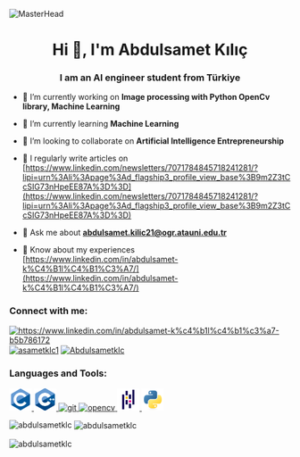![MasterHead](https://the-decoder.com/wp-content/uploads/2022/11/robot_writing_code_midjourney_dall_e_2.png)
<h1 align="center">Hi 👋, I'm Abdulsamet Kılıç</h1>
<h3 align="center">I am an AI engineer student from Türkiye</h3>

- 🔭 I’m currently working on **Image processing with Python OpenCv library, Machine Learning**

- 🌱 I’m currently learning **Machine Learning**

- 👯 I’m looking to collaborate on **Artificial Intelligence Entrepreneurship**

- 📝 I regularly write articles on [https://www.linkedin.com/newsletters/7071784845718241281/?lipi=urn%3Ali%3Apage%3Ad_flagship3_profile_view_base%3B9m2Z3tCcSIG73nHpeEE87A%3D%3D](https://www.linkedin.com/newsletters/7071784845718241281/?lipi=urn%3Ali%3Apage%3Ad_flagship3_profile_view_base%3B9m2Z3tCcSIG73nHpeEE87A%3D%3D)

- 💬 Ask me about **abdulsamet.kilic21@ogr.atauni.edu.tr**

- 📄 Know about my experiences [https://www.linkedin.com/in/abdulsamet-k%C4%B1l%C4%B1%C3%A7/](https://www.linkedin.com/in/abdulsamet-k%C4%B1l%C4%B1%C3%A7/)

<h3 align="left">Connect with me:</h3>
<p align="left">
<a href="https://linkedin.com/in/https://www.linkedin.com/in/abdulsamet-k%c4%b1l%c4%b1%c3%a7-b5b786172" target="blank"><img align="center" src="https://raw.githubusercontent.com/rahuldkjain/github-profile-readme-generator/master/src/images/icons/Social/linked-in-alt.svg" alt="https://www.linkedin.com/in/abdulsamet-k%c4%b1l%c4%b1%c3%a7-b5b786172" height="30" width="40" /></a>
<a href="https://instagram.com/asametklc1" target="blank"><img align="center" src="https://raw.githubusercontent.com/rahuldkjain/github-profile-readme-generator/master/src/images/icons/Social/instagram.svg" alt="asametklc1" height="30" width="40" /></a>
<a href="https://discord.gg/Abdulsametklc" target="blank"><img align="center" src="https://raw.githubusercontent.com/rahuldkjain/github-profile-readme-generator/master/src/images/icons/Social/discord.svg" alt="Abdulsametklc" height="30" width="40" /></a>
</p>

<h3 align="left">Languages and Tools:</h3>
<p align="left"> <a href="https://www.cprogramming.com/" target="_blank" rel="noreferrer"> <img src="https://raw.githubusercontent.com/devicons/devicon/master/icons/c/c-original.svg" alt="c" width="40" height="40"/> </a> <a href="https://www.w3schools.com/cpp/" target="_blank" rel="noreferrer"> <img src="https://raw.githubusercontent.com/devicons/devicon/master/icons/cplusplus/cplusplus-original.svg" alt="cplusplus" width="40" height="40"/> </a> <a href="https://git-scm.com/" target="_blank" rel="noreferrer"> <img src="https://www.vectorlogo.zone/logos/git-scm/git-scm-icon.svg" alt="git" width="40" height="40"/> </a> <a href="https://opencv.org/" target="_blank" rel="noreferrer"> <img src="https://www.vectorlogo.zone/logos/opencv/opencv-icon.svg" alt="opencv" width="40" height="40"/> </a> <a href="https://pandas.pydata.org/" target="_blank" rel="noreferrer"> <img src="https://raw.githubusercontent.com/devicons/devicon/2ae2a900d2f041da66e950e4d48052658d850630/icons/pandas/pandas-original.svg" alt="pandas" width="40" height="40"/> </a> <a href="https://www.python.org" target="_blank" rel="noreferrer"> <img src="https://raw.githubusercontent.com/devicons/devicon/master/icons/python/python-original.svg" alt="python" width="40" height="40"/> </a> </p>

<p><img align="left" src="https://github-readme-stats.vercel.app/api/top-langs?username=abdulsametklc&show_icons=true&title_color=03000f&bg_color=ffffff&locale=en&layout=compact" alt="abdulsametklc" /></p>

<p>&nbsp;<img align="center" src="https://github-readme-stats.vercel.app/api?username=abdulsametklc&show_icons=true&hide_border=true&locale=en" alt="abdulsametklc" /></p>

<p><img align="center" src="https://github-readme-streak-stats.herokuapp.com/?user=abdulsametklc&" alt="abdulsametklc" /></p>
